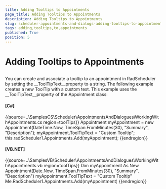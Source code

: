 ```yaml
---
title: Adding Tooltips to Appointments
page_title: Adding Tooltips to Appointments
description: Adding Tooltips to Appointments
slug: scheduler-appointments-and-dialogs-adding-tooltips-to-appointments
tags: adding,tooltips,to,appointments
published: True
position: 5
---
```


# Adding Tooltips to Appointments



## 

You can create and associate a tooltip to an appointment in RadScheduler by setting the __ToolTipText__property to a string. The following example creates a new ToolTip with a custom text. This example uses the __ToolTipText__property of the Appointment class:



#### __[C#]__

{{source=..\SamplesCS\Scheduler\AppointmentsAndDialogues\WorkingWithAppointments.cs region=toolTips}}
	            Appointment myAppointment = new Appointment(DateTime.Now, TimeSpan.FromMinutes(30), "Summary", "Description");
	            myAppointment.ToolTipText = "Custom Tooltip";
	            this.radScheduler1.Appointments.Add(myAppointment);
	{{endregion}}



#### __[VB.NET]__

{{source=..\SamplesVB\Scheduler\AppointmentsAndDialogues\WorkingWithAppointments.vb region=toolTips}}
	        Dim myAppointment As New Appointment(Date.Now, TimeSpan.FromMinutes(30), "Summary", "Description")
	        myAppointment.ToolTipText = "Custom Tooltip"
	        Me.RadScheduler1.Appointments.Add(myAppointment)
	{{endregion}}




